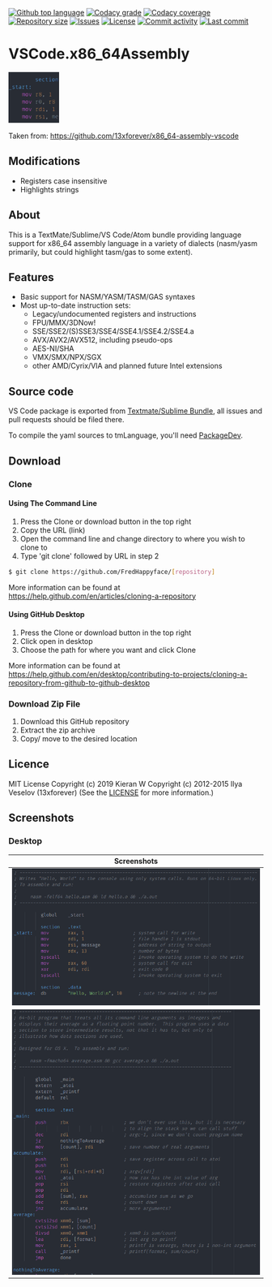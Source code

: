 <p float="left">
<a href="../../"><img src="https://img.shields.io/github/languages/top/FredHappyface/VSCode.x86_64Assembly.svg?style=flat-square" alt="Github top language"></a>
<a href="https://www.codacy.com/manual/FredHappyface/VSCode.x86_64Assembly"><img src="https://img.shields.io/codacy/grade/[codacy-proj-id].svg?style=flat-square" alt="Codacy grade"></a>
<a href="https://www.codacy.com/manual/FredHappyface/VSCode.x86_64Assembly"><img src="https://img.shields.io/codacy/coverage/[codacy-proj-id].svg?style=flat-square" alt="Codacy coverage"></a>
<a href="../../"><img src="https://img.shields.io/github/repo-size/FredHappyface/VSCode.x86_64Assembly.svg?style=flat-square" alt="Repository size"></a>
<a href="../../issues"><img src="https://img.shields.io/github/issues/FredHappyface/VSCode.x86_64Assembly.svg?style=flat-square" alt="Issues"></a>
<a href="/LICENSE.md"><img src="https://img.shields.io/github/license/FredHappyface/VSCode.x86_64Assembly.svg?style=flat-square" alt="License"></a>
<a href="../../commits/master"><img src="https://img.shields.io/github/commit-activity/m/FredHappyface/VSCode.x86_64Assembly.svg?style=flat-square" alt="Commit activity"></a>
<a href="../../commits/master"><img src="https://img.shields.io/github/last-commit/FredHappyface/VSCode.x86_64Assembly.svg?style=flat-square" alt="Last commit"></a>
</p>

# VSCode.x86_64Assembly

<img src="logo.png" alt="Project Icon" width="100">

Taken from: https://github.com/13xforever/x86_64-assembly-vscode

## Modifications
- Registers case insensitive
- Highlights strings

## About
This is a TextMate/Sublime/VS Code/Atom bundle providing language support for x86_64 assembly language in a variety of dialects (nasm/yasm primarily, but could highlight tasm/gas to some extent).

## Features
- Basic support for NASM/YASM/TASM/GAS syntaxes
- Most up-to-date instruction sets:
	- Legacy/undocumented registers and instructions
	- FPU/MMX/3DNow!
	- SSE/SSE2/(S)SSE3/SSE4/SSE4.1/SSE4.2/SSE4.a
	- AVX/AVX2/AVX512, including pseudo-ops
	- AES-NI/SHA
	- VMX/SMX/NPX/SGX
	- other AMD/Cyrix/VIA and planned future Intel extensions

## Source code
VS Code package is exported from [Textmate/Sublime Bundle](https://github.com/13xforever/x86-assembly-textmate-bundle), all issues and pull requests should be filed there.

To compile the yaml sources to tmLanguage, you'll need [PackageDev](https://packagecontrol.io/packages/PackageDev).


## Download
### Clone
#### Using The Command Line
1. Press the Clone or download button in the top right
2. Copy the URL (link)
3. Open the command line and change directory to where you wish to
clone to
4. Type 'git clone' followed by URL in step 2
```bash
$ git clone https://github.com/FredHappyface/[repository]
```

More information can be found at
<https://help.github.com/en/articles/cloning-a-repository>

#### Using GitHub Desktop
1. Press the Clone or download button in the top right
2. Click open in desktop
3. Choose the path for where you want and click Clone

More information can be found at
<https://help.github.com/en/desktop/contributing-to-projects/cloning-a-repository-from-github-to-github-desktop>

### Download Zip File

1. Download this GitHub repository
2. Extract the zip archive
3. Copy/ move to the desired location


## Licence
MIT License
Copyright (c) 2019 Kieran W
Copyright (c) 2012-2015 Ilya Veselov (13xforever)
(See the [LICENSE](/LICENSE.md) for more information.)


## Screenshots

### Desktop
|Screenshots                                                                                  |
|:-:                                                                                          |
|<img src="readme-assets/screenshots/desktop/screenshot-1.png" alt="Screenshot 1" width="600">|
|<img src="readme-assets/screenshots/desktop/screenshot-2.png" alt="Screenshot 2" width="600">|
